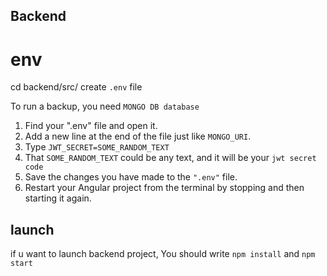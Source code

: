 ## Backend

# env

cd backend/src/ create `.env` file

To run a backup, you need `MONGO DB database`

1. Find your ".env" file and open it.
2. Add a new line at the end of the file just like `MONGO_URI`.
3. Type `JWT_SECRET=SOME_RANDOM_TEXT`
4. That `SOME_RANDOM_TEXT` could be any text, and it will be your `jwt secret code`
5. Save the changes you have made to the `".env"` file.
6. Restart your Angular project from the terminal by stopping and then starting it again.

## launch

if u want to launch backend project, You should write `npm install` and `npm start`

